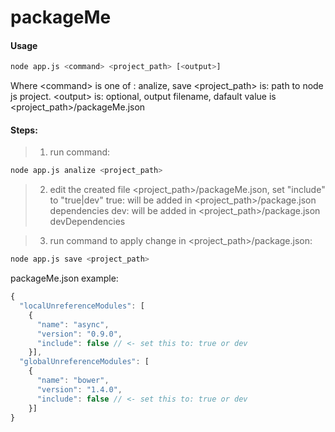 # packageMe

#### Usage
```sh
node app.js <command> <project_path> [<output>]
```

Where &lt;command&gt; is one of : analize, save 
&lt;project_path&gt; is: path to node js project. 
&lt;output&gt; is: optional, output filename, dafault value is &lt;project_path&gt;/packageMe.json


#### Steps:
> 1) run command: 
```sh
node app.js analize <project_path>
```

> 2) edit the created file &lt;project_path&gt;/packageMe.json, set "include" to "true|dev"
    true: will be added in &lt;project_path&gt;/package.json dependencies
    dev: will be added in &lt;project_path&gt;/package.json devDependencies
    
> 3) run command to apply change in &lt;project_path&gt;/package.json: 
```sh
node app.js save <project_path> 
```

packageMe.json example:

```javascript
{
  "localUnreferenceModules": [
    {
      "name": "async",
      "version": "0.9.0",
      "include": false // <- set this to: true or dev
    }],
  "globalUnreferenceModules": [
    {
      "name": "bower",
      "version": "1.4.0",
      "include": false // <- set this to: true or dev
    }]
}
```
